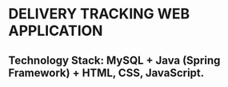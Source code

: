 # DELIVERY TRACKING WEB APPLICATION
## Technology Stack: MySQL + Java (Spring Framework) + HTML, CSS, JavaScript.
